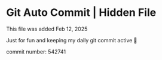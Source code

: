 # Git Auto Commit | Hidden File

This file was added Feb 12, 2025

Just for fun and keeping my daily git commit active 🤪

commit number: 542741
